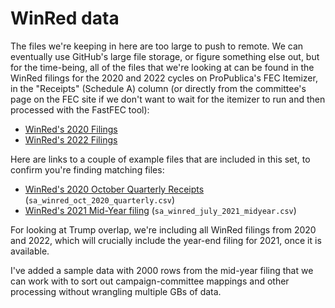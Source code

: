 # WinRed data

The files we're keeping in here are too large to push to remote. We can eventually use GitHub's large file storage, or figure something else out, but for the time-being, all of the files that we're looking at can be found in the WinRed filings for the 2020 and 2022 cycles on ProPublica's FEC Itemizer, in the "Receipts" (Schedule A) column (or directly from the committee's page on the FEC site if we don't want to wait for the itemizer to run and then processed with the FastFEC tool):

- [WinRed's 2020 Filings](https://projects.propublica.org/itemizer/committee/C00694323/2020)
- [WinRed's 2022 Filings](https://projects.propublica.org/itemizer/committee/C00694323/2022)

Here are links to a couple of example files that are included in this set, to confirm you're finding matching files:

- [WinRed's 2020 October Quarterly Receipts](https://pp-projects-static.s3.amazonaws.com/itemizer/sa1490496.csv.zip?_ga=2.60827049.402447242.1643133319-578717599.1642611375) (`sa_winred_oct_2020_quarterly.csv`)
- [WinRed's 2021 Mid-Year filing](https://pp-projects-static.s3.amazonaws.com/itemizer/sa1532732.csv.zip?_ga=2.101090436.402447242.1643133319-578717599.1642611375) (`sa_winred_july_2021_midyear.csv`)

For looking at Trump overlap, we're including all WinRed filings from 2020 and 2022, which will crucially include the year-end filing for 2021, once it is available.

I've added a sample data with 2000 rows from the mid-year filing that we can work with to sort out campaign-committee mappings and other processing without wrangling multiple GBs of data.
